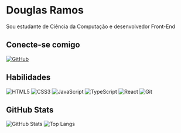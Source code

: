 # Douglas Ramos
Sou estudante de Ciência da Computação e desenvolvedor Front-End
## Conecte-se comigo

[![GitHub](https://img.shields.io/badge/GitHub-000?style=for-the-badge&logo=github&logoColor=white)](https://github.com/TheDuit)
## Habilidades
![HTML5](https://img.shields.io/badge/HTML5-E34F26?style=for-the-badge&logo=html5&logoColor=white)
![CSS3](https://img.shields.io/badge/CSS3-1572B6?style=for-the-badge&logo=css3&logoColor=white)
![JavaScript](https://img.shields.io/badge/JavaScript-F7DF1E?style=for-the-badge&logo=javascript&logoColor=black)
![TypeScript](https://img.shields.io/badge/TypeScript-007ACC?style=for-the-badge&logo=typescript&logoColor=white)
![React](https://img.shields.io/badge/React-20232A?style=for-the-badge&logo=react&logoColor=61DAFB)
![Git](https://img.shields.io/badge/GIT-E44C30?style=for-the-badge&logo=git&logoColor=white)

## GitHub Stats
![GitHub Stats](https://github-readme-stats.vercel.app/api?username=TheDuit)
![Top Langs](https://github-readme-stats-git-masterrstaa-rickstaa.vercel.app/api/top-langs/?username=TheDuit)